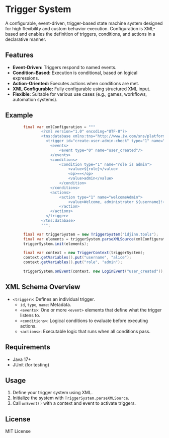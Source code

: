 # Trigger System

A configurable, event-driven, trigger-based state machine system designed for high flexibility and custom behavior execution. Configuration is XML-based and enables the definition of triggers, conditions, and actions in a declarative manner.

## Features

- **Event-Driven:** Triggers respond to named events.
- **Condition-Based:** Execution is conditional, based on logical expressions.
- **Action-Oriented:** Executes actions when conditions are met.
- **XML Configurable:** Fully configurable using structured XML input.
- **Flexible:** Suitable for various use cases (e.g., games, workflows, automation systems).

## Example

```java
        final var xmlConfiguration = """
                <?xml version="1.0" encoding="UTF-8"?>
                <tns:database xmlns:tns="http://www.iw.com/sns/platform/" xmlns:xsi="http://www.w3.org/2001/XMLSchema-instance">
                  <trigger id="create-user-admin-check" type="1" name="Admin User Created">
                    <events>
                        <event type="0" name="user_created"/>
                    </events>
                    <conditions>
                        <condition type="1" name="role is admin">
                            <value>${role}</value>
                            <op>==</op>
                            <value>admin</value>
                        </condition>
                    </conditions>
                    <actions>
                        <action type="1" name="welcomeAdmin">
                            <value>Welcome, administrator ${username}!</value>
                        </action>
                    </actions>
                  </trigger>
                </tns:database>
                """;

        final var triggerSystem = new TriggerSystem("idjinn.tools");
        final var elements = triggerSystem.parseXMLSource(xmlConfiguration);
        triggerSystem.init(elements);

        final var context = new TriggerContext(triggerSystem);
        context.getVariables().put("username", "alice");
        context.getVariables().put("role", "admin");

        triggerSystem.onEvent(context, new LoginEvent("user_created"));
```


## XML Schema Overview

- `<trigger>`: Defines an individual trigger.
  - `id`, `type`, `name`: Metadata.
  - `<events>`: One or more `<event>` elements that define what the trigger listens to.
  - `<conditions>`: Logical conditions to evaluate before executing actions.
  - `<actions>`: Executable logic that runs when all conditions pass.

## Requirements

- Java 17+
- JUnit (for testing)

## Usage

1. Define your trigger system using XML.
2. Initialize the system with `TriggerSystem.parseXMLSource`.
3. Call `onEvent()` with a context and event to activate triggers.

## License

MIT License
